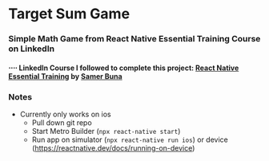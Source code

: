 # Target Sum Game
### Simple Math Game from React Native Essential Training Course on LinkedIn 
#### ⋅⋅⋅⋅ LinkedIn Course I followed to complete this project: [React Native Essential Training](https://www.linkedin.com/learning/react-native-essential-training/) by [Samer Buna](https://www.linkedin.com/learning/instructors/samer-buna?u=85172378)
### Notes
- Currently only works on ios
  - Pull down git repo
  - Start Metro Builder (`npx react-native start`)
  - Run app on simulator (`npx react-native run ios`) or device (https://reactnative.dev/docs/running-on-device)

